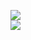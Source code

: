 [![](https://img.shields.io/badge/Made%20With-Github%20Spray-lightgrey.svg?style=for-the-badge&logo=github)](https://github.com/Annihil/github-spray#25192)  
[![](https://i.imgur.com/2DrTn0Z.gif)](https://github.com/Annihil/github-spray)